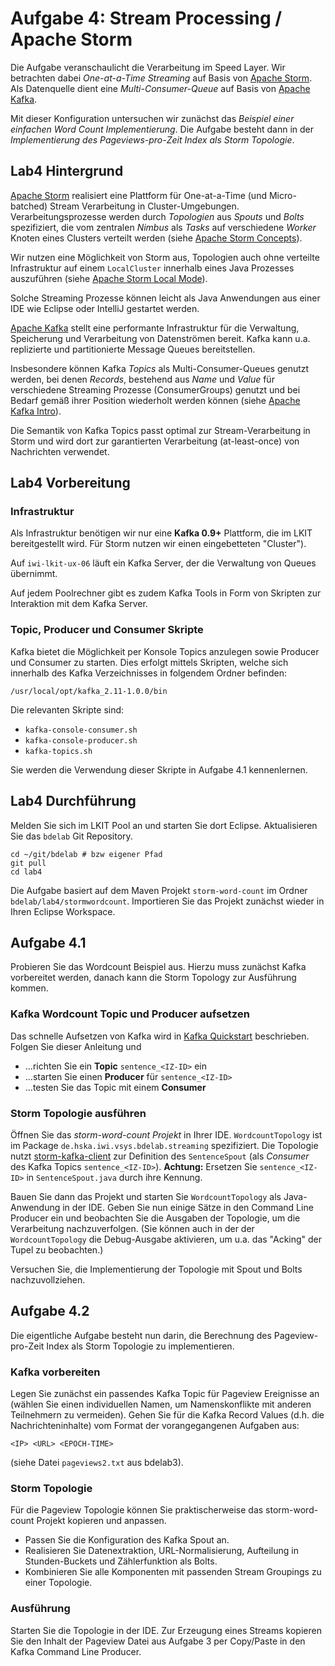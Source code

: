 # Aufgabe 4: Stream Processing / Apache Storm
Die Aufgabe veranschaulicht die Verarbeitung im Speed Layer. Wir betrachten dabei *One-at-a-Time Streaming* auf Basis von [Apache Storm](http://storm.apache.org/). Als Datenquelle dient eine *Multi-Consumer-Queue* auf Basis von [Apache Kafka](http://kafka.apache.org/).

Mit dieser Konfiguration untersuchen wir zunächst das *Beispiel einer einfachen Word Count Implementierung*. Die Aufgabe besteht dann in der *Implementierung des Pageviews-pro-Zeit Index als Storm Topologie*.

## Lab4 Hintergrund
[Apache Storm](http://storm.apache.org/) realisiert eine Plattform für One-at-a-Time (und Micro-batched) Stream Verarbeitung in Cluster-Umgebungen. Verarbeitungsprozesse werden durch *Topologien* aus *Spouts* und *Bolts* spezifiziert, die vom zentralen *Nimbus* als *Tasks* auf verschiedene *Worker* Knoten eines Clusters verteilt werden (siehe [Apache Storm Concepts](http://storm.apache.org/releases/current/Concepts.html)).

Wir nutzen eine Möglichkeit von Storm aus, Topologien auch ohne verteilte Infrastruktur auf einem `LocalCluster` innerhalb eines Java Prozesses auszuführen (siehe [Apache Storm Local Mode](http://storm.apache.org/releases/current/Local-mode.html)).

Solche Streaming Prozesse können leicht als Java Anwendungen aus einer IDE wie Eclipse oder IntelliJ gestartet werden.

[Apache Kafka](http://kafka.apache.org/) stellt eine performante Infrastruktur für die Verwaltung, Speicherung und Verarbeitung von Datenströmen bereit. Kafka kann u.a. replizierte und partitionierte Message Queues bereitstellen.

Insbesondere können Kafka *Topics* als Multi-Consumer-Queues genutzt werden, bei denen *Records*, bestehend aus *Name* und *Value* für verschiedene Streaming Prozesse (ConsumerGroups) genutzt und bei Bedarf gemäß ihrer Position wiederholt werden können (siehe [Apache Kafka Intro](http://kafka.apache.org/intro)).

Die Semantik von Kafka Topics passt optimal zur Stream-Verarbeitung in Storm und wird dort zur garantierten Verarbeitung (at-least-once) von Nachrichten verwendet.

## Lab4 Vorbereitung

### Infrastruktur
Als Infrastruktur benötigen wir nur eine **Kafka 0.9+** Plattform, die im LKIT bereitgestellt wird. Für Storm nutzen wir einen eingebetteten "Cluster"). 

Auf `iwi-lkit-ux-06` läuft ein Kafka Server, der die Verwaltung von Queues übernimmt. 

Auf jedem Poolrechner gibt es zudem Kafka Tools in Form von Skripten zur Interaktion mit dem Kafka Server.

### Topic, Producer und Consumer Skripte
Kafka bietet die Möglichkeit per Konsole Topics anzulegen sowie Producer und Consumer zu starten. Dies erfolgt mittels Skripten, welche sich innerhalb des Kafka Verzeichnisses in folgendem Ordner befinden:

```
/usr/local/opt/kafka_2.11-1.0.0/bin
```

Die relevanten Skripte sind:  
- `kafka-console-consumer.sh`
- `kafka-console-producer.sh`  
- `kafka-topics.sh`

Sie werden die Verwendung dieser Skripte in Aufgabe 4.1 kennenlernen.

## Lab4 Durchführung
Melden Sie sich im LKIT Pool an und starten Sie dort Eclipse. Aktualisieren Sie das `bdelab` Git Repository.

```
cd ~/git/bdelab # bzw eigener Pfad
git pull
cd lab4
```

Die Aufgabe basiert auf dem Maven Projekt `storm-word-count` im Ordner `bdelab/lab4/stormwordcount`. Importieren Sie das Projekt zunächst wieder in Ihren Eclipse Workspace.

## Aufgabe 4.1
Probieren Sie das Wordcount Beispiel aus. Hierzu muss zunächst Kafka vorbereitet werden, danach kann die Storm Topology zur Ausführung kommen.

### Kafka Wordcount Topic und Producer aufsetzen
Das schnelle Aufsetzen von Kafka wird in [Kafka Quickstart](http://kafka.apache.org/quickstart) beschrieben. Folgen Sie dieser Anleitung und
- ...richten Sie ein **Topic** `sentence_<IZ-ID>` ein
- ...starten Sie einen **Producer** für `sentence_<IZ-ID>`
- ...testen Sie das Topic mit einem **Consumer**

### Storm Topologie ausführen
Öffnen Sie das *storm-word-count Projekt* in Ihrer IDE. `WordcountTopology` ist im Package `de.hska.iwi.vsys.bdelab.streaming` spezifiziert. Die Topologie nutzt [storm-kafka-client](https://github.com/apache/storm/tree/v1.0.2/external/storm-kafka-client) zur Definition des `SentenceSpout` (als *Consumer* des Kafka Topics `sentence_<IZ-ID>`). **Achtung:** Ersetzen Sie `sentence_<IZ-ID>` in `SentenceSpout.java` durch ihre Kennung.

Bauen Sie dann das Projekt und starten Sie `WordcountTopology` als Java-Anwendung in der IDE. Geben Sie nun einige Sätze in den Command Line Producer ein und beobachten Sie die Ausgaben der Topologie, um die Verarbeitung nachzuverfolgen. (Sie können auch in der der `WordcountTopology` die Debug-Ausgabe aktivieren, um u.a. das "Acking" der Tupel zu beobachten.)

Versuchen Sie, die Implementierung der Topologie mit Spout und Bolts nachzuvollziehen.

## Aufgabe 4.2
Die eigentliche Aufgabe besteht nun darin, die Berechnung des Pageview-pro-Zeit Index als Storm Topologie zu implementieren.

### Kafka vorbereiten
Legen Sie zunächst ein passendes Kafka Topic für Pageview Ereignisse an (wählen Sie einen individuellen Namen, um Namenskonflikte mit anderen Teilnehmern zu vermeiden). Gehen Sie für die Kafka Record Values (d.h. die Nachrichteninhalte) vom Format der vorangegangenen Aufgaben aus:

```
<IP> <URL> <EPOCH-TIME>
```

(siehe Datei `pageviews2.txt` aus bdelab3).

### Storm Topologie
Für die Pageview Topologie können Sie praktischerweise das storm-word-count Projekt kopieren und anpassen.

- Passen Sie die Konfiguration des Kafka Spout an.
- Realisieren Sie Datenextraktion, URL-Normalisierung, Aufteilung in Stunden-Buckets und Zählerfunktion als Bolts.
- Kombinieren Sie alle Komponenten mit passenden Stream Groupings zu einer Topologie.

### Ausführung
Starten Sie die Topologie in der IDE. Zur Erzeugung eines Streams kopieren Sie den Inhalt der Pageview Datei aus Aufgabe 3 per Copy/Paste in den Kafka Command Line Producer.